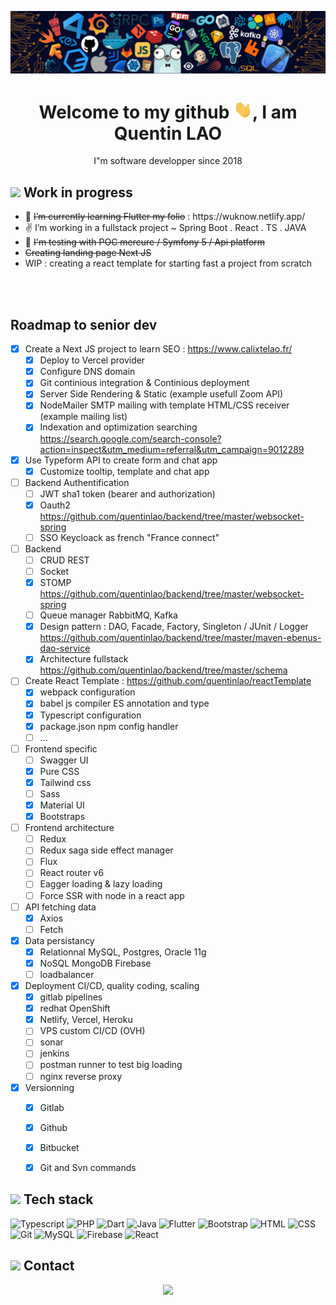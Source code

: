 <p align="center"><img src="https://raw.githubusercontent.com/KevinPatel04/KevinPatel04/master/header.png"></p>

<h1 align="center">Welcome to my github <img src="https://raw.githubusercontent.com/KevinPatel04/KevinPatel04/master/Hi.gif" width="30px">, I am Quentin LAO </h1>

<p align="center" width="150px"> I"m software developper since 2018</p>

<h2><img src="https://media.giphy.com/media/VdoIFLsMIlwzfKD520/giphy.gif" height="20"> Work in progress</h2>
<ul>
<li>🌱 <strike>I’m currently learning Flutter my folio</strike> : https://wuknow.netlify.app/</li>
<li>✌  I’m working in a fullstack project ~ Spring Boot . React . TS . JAVA</li>
<li>🐼 <strike>I'm testing with POC mercure / Symfony 5 / Api platform</u></strike>
<li> <strike>Creating landing page Next JS </strike></li>
<li> WIP : creating a react template for starting fast a project from scratch</li>
</ul>
<br></br>

## Roadmap to senior dev
- [x] Create a Next JS project to learn SEO : https://www.calixtelao.fr/
  - [x] Deploy to Vercel provider
  - [x] Configure DNS domain
  - [x] Git continious integration & Continious deployment 
  - [x] Server Side Rendering & Static (example usefull Zoom API)
  - [x] NodeMailer SMTP mailing with template HTML/CSS receiver (example mailing list)
  - [x] Indexation and optimization searching https://search.google.com/search-console?action=inspect&utm_medium=referral&utm_campaign=9012289
- [x] Use Typeform API to create form and chat app 
  - [x] Customize tooltip, template and chat app 
- [ ] Backend Authentification
    - [ ] JWT sha1 token (bearer and authorization)
    - [x] Oauth2 https://github.com/quentinlao/backend/tree/master/websocket-spring
    - [ ] SSO Keycloack as french "France connect"
- [ ] Backend
    - [ ] CRUD REST
    - [ ] Socket
    - [x] STOMP https://github.com/quentinlao/backend/tree/master/websocket-spring
    - [ ] Queue manager RabbitMQ, Kafka 
    - [x] Design pattern : DAO, Facade, Factory, Singleton / JUnit / Logger https://github.com/quentinlao/backend/tree/master/maven-ebenus-dao-service
    - [x] Architecture fullstack https://github.com/quentinlao/backend/tree/master/schema
- [ ] Create React Template : https://github.com/quentinlao/reactTemplate
    - [x] webpack configuration
    - [x] babel js compiler ES annotation and type
    - [x] Typescript configuration
    - [x] package.json npm config handler
    - [ ] ... 
- [ ] Frontend specific
  - [ ] Swagger UI
  - [x] Pure CSS
  - [x] Tailwind css
  - [ ] Sass
  - [x] Material UI
  - [x] Bootstraps
- [ ] Frontend architecture
   - [ ] Redux
   - [ ] Redux saga side effect manager
   - [ ] Flux
   - [ ] React router v6
   - [ ] Eagger loading & lazy loading
   - [ ] Force SSR with node in a react app
- [ ] API fetching data
  - [x] Axios
  - [ ] Fetch 
- [x] Data persistancy
  - [x] Relationnal MySQL, Postgres, Oracle 11g
  - [x] NoSQL MongoDB Firebase 
  - [ ] loadbalancer
- [x] Deployment CI/CD, quality coding, scaling
  - [x] gitlab pipelines
  - [x] redhat OpenShift
  - [x] Netlify, Vercel, Heroku
  - [ ] VPS custom CI/CD (OVH)
  - [ ] sonar
  - [ ] jenkins
  - [ ] postman runner to test big loading
  - [ ] nginx reverse proxy
- [x] Versionning
  - [x] Gitlab
  - [x] Github
  - [x] Bitbucket
  - [x] Git and Svn commands


<h2><img src="https://image.flaticon.com/icons/png/512/4457/4457024.png" height="20"> Tech stack</h2>

![Typescript](https://img.shields.io/badge/-Typescript-05122A?style=flat&logo=typescript) ![PHP](https://img.shields.io/badge/-PHP-05122A?style=flat&logo=php&logoColor=777BB4) ![Dart](https://img.shields.io/badge/-Dart-05122A?style=flat&logo=dart&logoColor=1075C2)
![Java](https://img.shields.io/badge/-Java-05122A?style=flat&logo=Java&logoColor=FFA518) ![Flutter](https://img.shields.io/badge/-Flutter-05122A?style=flat&logo=flutter&logoColor=02569B) ![Bootstrap](https://img.shields.io/badge/-Bootstrap-05122A?style=flat&logo=bootstrap&logoColor=563D7C)
![HTML](https://img.shields.io/badge/-HTML-05122A?style=flat&logo=HTML5) ![CSS](https://img.shields.io/badge/-CSS-05122A?style=flat&logo=CSS3&logoColor=1572B6) ![Git](https://img.shields.io/badge/-Git-05122A?style=flat&logo=git)
![MySQL](https://img.shields.io/badge/-MySQL-05122A?style=flat&logo=mysql&logoColor=4479A1) ![Firebase](https://img.shields.io/badge/-Firebase-05122A?style=flat&logo=firebase&logoColor=FFCA28) ![React](https://img.shields.io/badge/-React-05122A?style=flat&logo=react&logoColor=blue)

<h2><img src="https://image.flaticon.com/icons/png/512/15/15895.png" height="20"> Contact</h2>

<p align="center">
<a href="https://linkedin.com/in/quentinlao"><img src="https://img.shields.io/badge/-Quentin%20LAO-0077B5?style=for-the-badge&logo=Linkedin&logoColor=white"/></a></p>
